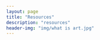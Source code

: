 ```yaml
---
layout: page
title: "Resources"
description: "resources"
header-img: "img/what is art.jpg"
---
```



